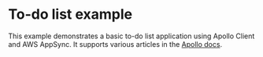 # To-do list example

This example demonstrates a basic to-do list application using Apollo Client and AWS AppSync. It supports various articles in the [Apollo docs](https://www.apollographql.com/docs/).